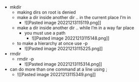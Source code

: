 - mkdir
	- making dirs on root is denied
	- make a dir inside another dir .. in the current place I’m in
		- ![[Pasted image 20221213115119.png]]
	- make a dir inside another dir .. while I’m in a way far place
		- you must use a path
			- ![[Pasted image 20221213115148.png]]
	- to make a hierarchy at once use -p
		- ![[Pasted image 20221213115225.png]]
- rmdir
	- rmdir -p
		- ![[Pasted image 20221213115314.png]]
- can do more than one command at a line using ;
	- ![[Pasted image 20221213115349.png]]
